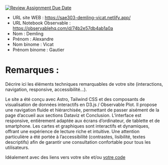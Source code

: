 [![Review Assignment Due Date](https://classroom.github.com/assets/deadline-readme-button-22041afd0340ce965d47ae6ef1cefeee28c7c493a6346c4f15d667ab976d596c.svg)](https://classroom.github.com/a/tzO_JqWG)
- URL site WEB : https://sae303-demling-vicat.netlify.app/
- URL Notebook Observable : https://observablehq.com/d/74b2e57db4ab1a0a
- Nom : Demling
- Prénom : Alexandre
- Nom binome : Vicat
- Prénom binome : Gautier

# Remarques :

Décrire ici les éléments techniques remarquables de votre site (interactions, navigation, responsive, accessibilité...).

Le site a été conçu avec Astro, Tailwind CSS et des composants de visualisation de données interactifs en D3.js / Observable Plot.
Il propose une navigation fluide et hiérarchisée, permettant de passer aisément de la page d’accueil aux sections Dataviz et Conclusion.
L’interface est responsive, entièrement adaptée aux écrans d’ordinateur, de tablette et de smartphone.
Les cartes et graphiques sont interactifs et dynamiques, offrant une expérience de lecture riche et intuitive.
Une attention particulière a été portée à l’accessibilité (contrastes, lisibilité, textes descriptifs) afin de garantir une consultation confortable pour tous les utilisateurs.

Idéalement avec des liens vers votre site et/ou [votre code](https://github.blog/news-insights/product-news/relative-links-in-markup-files/)
